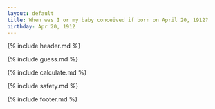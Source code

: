 ```yaml
---
layout: default
title: When was I or my baby conceived if born on April 20, 1912?
birthday: Apr 20, 1912
---
```


{% include header.md %}

{% include guess.md %}

{% include calculate.md %}

{% include safety.md %}

{% include footer.md %}



